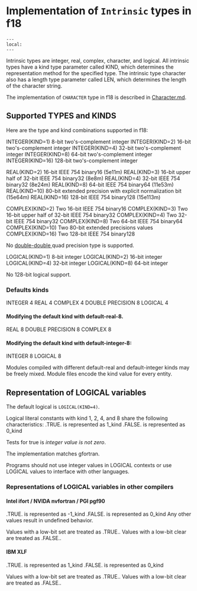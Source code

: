 <!--===- docs/IntrinsicTypes.md

   Part of the LLVM Project, under the Apache License v2.0 with LLVM Exceptions.
   See https://llvm.org/LICENSE.txt for license information.
   SPDX-License-Identifier: Apache-2.0 WITH LLVM-exception

-->

# Implementation of `Intrinsic` types in f18

```{contents}
---
local:
---
```

Intrinsic types are integer, real, complex, character, and logical.
All intrinsic types have a kind type parameter called KIND,
which determines the representation method for the specified type.
The intrinsic type character also has a length type parameter called LEN,
which determines the length of the character string.

The implementation of `CHARACTER` type in f18 is described
in [Character.md](Character.md).

## Supported TYPES and KINDS

Here are the type and kind combinations supported in f18:

INTEGER(KIND=1) 8-bit two's-complement integer
INTEGER(KIND=2) 16-bit two's-complement integer
INTEGER(KIND=4) 32-bit two's-complement integer
INTEGER(KIND=8) 64-bit two's-complement integer
INTEGER(KIND=16) 128-bit two's-complement integer

REAL(KIND=2) 16-bit IEEE 754 binary16 (5e11m)
REAL(KIND=3) 16-bit upper half of 32-bit IEEE 754 binary32 (8e8m)
REAL(KIND=4) 32-bit IEEE 754 binary32 (8e24m)
REAL(KIND=8) 64-bit IEEE 754 binary64 (11e53m)
REAL(KIND=10) 80-bit extended precision with explicit normalization bit (15e64m)
REAL(KIND=16) 128-bit IEEE 754 binary128 (15e113m)

COMPLEX(KIND=2) Two 16-bit IEEE 754 binary16
COMPLEX(KIND=3) Two 16-bit upper half of 32-bit IEEE 754 binary32
COMPLEX(KIND=4) Two 32-bit IEEE 754 binary32
COMPLEX(KIND=8) Two 64-bit IEEE 754 binary64
COMPLEX(KIND=10) Two 80-bit extended precisions values
COMPLEX(KIND=16) Two 128-bit IEEE 754 binary128

No
[double-double
](https://en.wikipedia.org/wiki/Quadruple-precision_floating-point_format)
quad precision type is supported.

LOGICAL(KIND=1) 8-bit integer
LOGICAL(KIND=2) 16-bit integer
LOGICAL(KIND=4) 32-bit integer
LOGICAL(KIND=8) 64-bit integer

No 128-bit logical support.

### Defaults kinds

INTEGER 4
REAL 4
COMPLEX 4
DOUBLE PRECISION 8
LOGICAL 4

#### Modifying the default kind with default-real-8.
REAL 8
DOUBLE PRECISION  8
COMPLEX 8

#### Modifying the default kind with default-integer-8:
INTEGER 8
LOGICAL 8

Modules compiled with different default-real and default-integer kinds
may be freely mixed.
Module files encode the kind value for every entity.

## Representation of LOGICAL variables

The default logical is `LOGICAL(KIND=4)`.

Logical literal constants with kind 1, 2, 4, and 8
share the following characteristics:
.TRUE. is represented as 1_kind
.FALSE. is represented as 0_kind

Tests for true is *integer value is not zero*.

The implementation matches gfortran.

Programs should not use integer values in LOGICAL contexts or
use LOGICAL values to interface with other languages.

### Representations of LOGICAL variables in other compilers

#### Intel ifort / NVIDA nvfortran / PGI pgf90
.TRUE. is represented as -1_kind
.FALSE. is represented as 0_kind
Any other values result in undefined behavior.

Values with a low-bit set are treated as .TRUE..
Values with a low-bit clear are treated as .FALSE..

#### IBM XLF
.TRUE. is represented as 1_kind
.FALSE. is represented as 0_kind

Values with a low-bit set are treated as .TRUE..
Values with a low-bit clear are treated as .FALSE..
